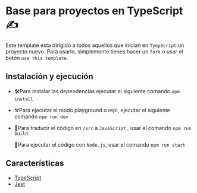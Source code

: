 # Base para proyectos en TypeScript :writing_hand:

Este template esta dirigido a todos aquellos que inician en `TyepScript` un proyecto nuevo. Para usarlo, simplemente tienes hacer un `fork` o usar el botón `use this template`.

## Instalación y ejecución

- 🛠Para instalar las dependencias ejecutar el siguiente comando `npm install`

- ⚒Para ejecutar el modo playground o repl, ejecutar el siguiente comando `npm run dev`

- 🔧Para traducir el código en `/src` a `JavaScript` , usar el comando `npm run build`

  🔑Para ejecutar el código con `Node.js`, usar el comando `npm run start`

## Características

- [TypeScript](https://www.typescriptlang.org/)
- [Jest](https://jestjs.io/)

